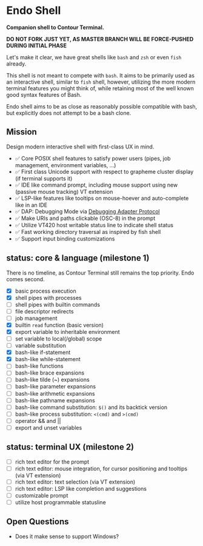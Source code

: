 # Endo Shell

**Companion shell to Contour Terminal.**

**DO NOT FORK JUST YET, AS MASTER BRANCH WILL BE FORCE-PUSHED DURING INITIAL PHASE**


Let's make it clear, we have great shells like `bash` and `zsh` or even `fish` already.

This shell is not meant to compete with `bash`.
It aims to be primarily used as an interactive shell, similar to `fish` shell,
however, utilizing the more modern terminal features you might think of,
while retaining most of the well known good syntax features of Bash.

Endo shell aims to be as close as reasonably possible compatible with bash,
but explicitly does not attempt to be a bash clone.

## Mission

Design modern interactive shell with first-class UX in mind.

- ✅ Core POSIX shell features to satisfy power users (pipes, job management, environment variables, ...)
- ✅ First class Unicode support with respect to grapheme cluster display (if terminal supports it)
- ✅ IDE like command prompt, including mouse support using new (passive mouse tracking) VT extension
- ✅ LSP-like features like tooltips on mouse-hoever and auto-complete like in an IDE
- ✅ DAP: Debugging Mode via [Debugging Adapter Protocol](https://microsoft.github.io/debug-adapter-protocol//)
- ✅ Make URIs and paths clickable (OSC-8) in the prompt
- ✅ Utilize VT420 host writable status line to indicate shell status
- ✅ Fast working directory traversal as inspired by fish shell
- ✅ Support input binding customizations

## status: core & language (milestone 1)

There is no timeline, as Contour Terminal still remains the top priority. Endo comes second.

- [x] basic process execution
- [x] shell pipes with processes
- [ ] shell pipes with builtin commands
- [ ] file descriptor redirects
- [ ] job management
- [x] builtin `read` function (basic version)
- [x] export variable to inheritable environment
- [ ] set variable to local(/global) scope
- [ ] variable substitution
- [x] bash-like if-statement
- [x] bash-like while-statement
- [ ] bash-like functions
- [ ] bash-like brace expansions
- [ ] bash-like tilde (~) expansions
- [ ] bash-like parameter expansions
- [ ] bash-like arithmetic expansions
- [ ] bash-like pathname expansions
- [ ] bash-like command substitution: `$()` and its backtick version
- [ ] bash-like process substitution: `<(cmd)` and `>(cmd)`
- [ ] operator && and ||
- [ ] export and unset variables

## status: terminal UX (milestone 2)

- [ ] rich text editor for the prompt
- [ ] rich text editor: mouse integration, for cursor positioning and tooltips (via VT extension)
- [ ] rich text editor: text selection (via VT extension)
- [ ] rich text editor: LSP like completion and suggestions
- [ ] customizable prompt
- [ ] utilize host programmable statusline

## Open Questions

- Does it make sense to support Windows?
